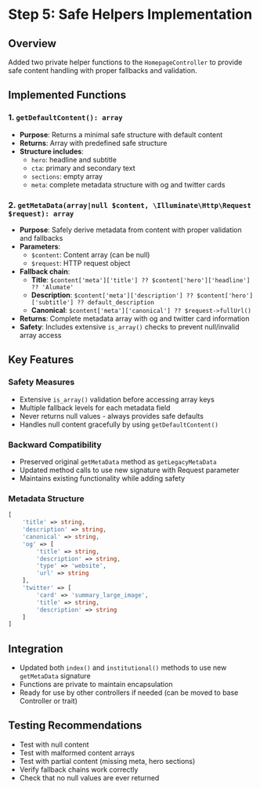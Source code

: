 # Step 5: Safe Helpers Implementation

## Overview
Added two private helper functions to the `HomepageController` to provide safe content handling with proper fallbacks and validation.

## Implemented Functions

### 1. `getDefaultContent(): array`
- **Purpose**: Returns a minimal safe structure with default content
- **Returns**: Array with predefined safe structure
- **Structure includes**:
  - `hero`: headline and subtitle
  - `cta`: primary and secondary text
  - `sections`: empty array
  - `meta`: complete metadata structure with og and twitter cards

### 2. `getMetaData(array|null $content, \Illuminate\Http\Request $request): array`
- **Purpose**: Safely derive metadata from content with proper validation and fallbacks
- **Parameters**: 
  - `$content`: Content array (can be null)
  - `$request`: HTTP request object
- **Fallback chain**:
  - **Title**: `$content['meta']['title'] ?? $content['hero']['headline'] ?? 'Alumate'`
  - **Description**: `$content['meta']['description'] ?? $content['hero']['subtitle'] ?? default_description`
  - **Canonical**: `$content['meta']['canonical'] ?? $request->fullUrl()`
- **Returns**: Complete metadata array with og and twitter card information
- **Safety**: Includes extensive `is_array()` checks to prevent null/invalid array access

## Key Features

### Safety Measures
- Extensive `is_array()` validation before accessing array keys
- Multiple fallback levels for each metadata field
- Never returns null values - always provides safe defaults
- Handles null content gracefully by using `getDefaultContent()`

### Backward Compatibility
- Preserved original `getMetaData` method as `getLegacyMetaData`
- Updated method calls to use new signature with Request parameter
- Maintains existing functionality while adding safety

### Metadata Structure
```php
[
    'title' => string,
    'description' => string, 
    'canonical' => string,
    'og' => [
        'title' => string,
        'description' => string,
        'type' => 'website',
        'url' => string
    ],
    'twitter' => [
        'card' => 'summary_large_image',
        'title' => string,
        'description' => string
    ]
]
```

## Integration
- Updated both `index()` and `institutional()` methods to use new `getMetaData` signature
- Functions are private to maintain encapsulation
- Ready for use by other controllers if needed (can be moved to base Controller or trait)

## Testing Recommendations
- Test with null content
- Test with malformed content arrays
- Test with partial content (missing meta, hero sections)
- Verify fallback chains work correctly
- Check that no null values are ever returned

